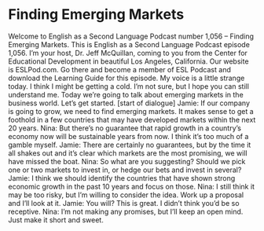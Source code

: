 # Finding Emerging Markets

Welcome to English as a Second Language Podcast number 1,056 – Finding Emerging Markets.   This is English as a Second Language Podcast episode 1,056. I’m your host, Dr. Jeff McQuillan, coming to you from the Center for Educational Development in beautiful Los Angeles, California.   Our website is ESLPod.com. Go there and become a member of ESL Podcast and download the Learning Guide for this episode.   My voice is a little strange today. I think I might be getting a cold. I’m not sure, but I hope you can still understand me. Today we’re going to talk about emerging markets in the business world. Let’s get started.  [start of dialogue]  Jamie: If our company is going to grow, we need to find emerging markets. It makes sense to get a foothold in a few countries that may have developed markets within the next 20 years.  Nina: But there’s no guarantee that rapid growth in a country’s economy now will be sustainable years from now. I think it’s too much of a gamble myself.  Jamie: There are certainly no guarantees, but by the time it all shakes out and it’s clear which markets are the most promising, we will have missed the boat.  Nina: So what are you suggesting? Should we pick one or two markets to invest in, or hedge our bets and invest in several?  Jamie: I think we should identify the countries that have shown strong economic growth in the past 10 years and focus on those.   Nina: I still think it may be too risky, but I’m willing to consider the idea. Work up a proposal and I’ll look at it.   Jamie: You will? This is great. I didn’t think you’d be so receptive.  Nina: I’m not making any promises, but I’ll keep an open mind. Just make it short and sweet. 